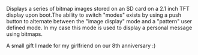 Displays a series of bitmap images stored on an SD card on a 2.1 inch TFT display 
upon boot.The ability to switch "modes" exists by using a push button to alternate 
between the "image display" mode and a "pattern" user defined mode. In my case this 
mode is used to display a personal message using bitmaps.

A small gift I made for my girlfriend on our 8th anniversary :)
